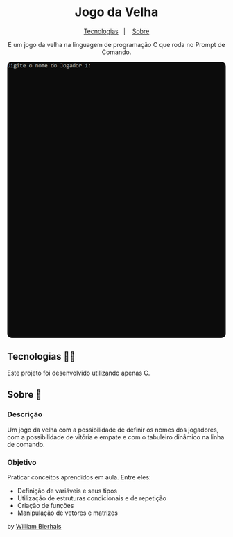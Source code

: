<h1 align="center"> Jogo da Velha </h1>
<p align="center">
  <a href="#tecnologias-">Tecnologias</a>&nbsp;&nbsp;&nbsp;|&nbsp;&nbsp;&nbsp;
  <a href="#sobre-">Sobre</a>
</p>
<p align="center"> 
  É um jogo da velha na linguagem de programação C que roda no Prompt de Comando.
</p>
<p align="center">
  <img src="/jogodavelha.gif" align="center" style="border-radius: 10px" />
</p>

## Tecnologias 👨‍💻 
Este projeto foi desenvolvido utilizando apenas C.

## Sobre 📖


### Descrição
Um jogo da velha com a possibilidade de definir os nomes dos jogadores, com a possibilidade de vitória e empate e com o tabuleiro dinâmico na linha de comando.


### Objetivo
Praticar conceitos aprendidos em aula. Entre eles:

- Definição de variáveis e seus tipos
- Utilização de estruturas condicionais e de repetição
- Criação de funções
- Manipulação de vetores e matrizes


by [William Bierhals](https://github.com/will1Zera)
